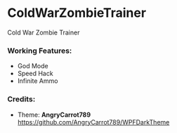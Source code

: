 # ColdWarZombieTrainer
Cold War Zombie Trainer

### Working Features:
* God Mode
* Speed Hack
* Infinite Ammo

### Credits:
* Theme: **AngryCarrot789** https://github.com/AngryCarrot789/WPFDarkTheme
